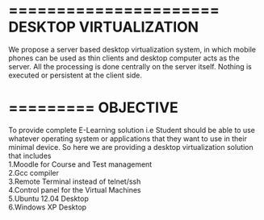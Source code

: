 ======================
DESKTOP VIRTUALIZATION
======================

We propose a server based desktop virtualization system, in which mobile phones can be used as thin clients and desktop computer acts as the server. All the processing is done centrally on the server itself. Nothing is executed or persistent at the client side.


=========
OBJECTIVE
=========
To provide complete E-Learning solution i.e Student should be able to use whatever operating system or applications that they want to use in their minimal device. So here we are providing a desktop virtualization solution that includes <br>
1.Moodle for Course and Test management<br>
2.Gcc compiler<br>
3.Remote Terminal instead of telnet/ssh<br>
4.Control panel for the Virtual Machines<br>
5.Ubuntu 12.04 Desktop<br>
6.Windows XP Desktop<br>
